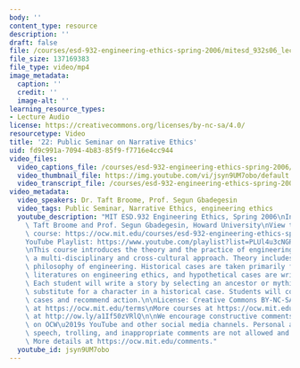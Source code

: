 ```yaml
---
body: ''
content_type: resource
description: ''
draft: false
file: /courses/esd-932-engineering-ethics-spring-2006/mitesd_932s06_lec22_360p_16_9.mp4
file_size: 137169383
file_type: video/mp4
image_metadata:
  caption: ''
  credit: ''
  image-alt: ''
learning_resource_types:
- Lecture Audio
license: https://creativecommons.org/licenses/by-nc-sa/4.0/
resourcetype: Video
title: '22: Public Seminar on Narrative Ethics'
uid: fd9c991a-7094-4b83-85f9-f7716e4cc944
video_files:
  video_captions_file: /courses/esd-932-engineering-ethics-spring-2006/1qUeGUNW5ikLUNDMMpVXpsnM3FKjYzoTD_transcript.webvtt
  video_thumbnail_file: https://img.youtube.com/vi/jsyn9UM7obo/default.jpg
  video_transcript_file: /courses/esd-932-engineering-ethics-spring-2006/1qUeGUNW5ikLUNDMMpVXpsnM3FKjYzoTD_transcript.pdf
video_metadata:
  video_speakers: Dr. Taft Broome, Prof. Segun Gbadegesin
  video_tags: Public Seminar, Narrative Ethics, engineering ethics
  youtube_description: "MIT ESD.932 Engineering Ethics, Spring 2006\nInstructor: Dr.\
    \ Taft Broome and Prof. Segun Gbadegesin, Howard University\nView the complete\
    \ course: https://ocw.mit.edu/courses/esd-932-engineering-ethics-spring-2006/\n\
    YouTube Playlist: https://www.youtube.com/playlist?list=PLUl4u3cNGP61YF5HCMnGUwJ8D-PNNs3OR\n\
    \nThis course introduces the theory and the practice of engineering ethics using\
    \ a multi-disciplinary and cross-cultural approach. Theory includes ethics and\
    \ philosophy of engineering. Historical cases are taken primarily from the scholarly\
    \ literatures on engineering ethics, and hypothetical cases are written by students.\
    \ Each student will write a story by selecting an ancestor or mythic hero as a\
    \ substitute for a character in a historical case. Students will compare these\
    \ cases and recommend action.\n\nLicense: Creative Commons BY-NC-SA\nMore information\
    \ at https://ocw.mit.edu/terms\nMore courses at https://ocw.mit.edu\nSupport OCW\
    \ at http://ow.ly/a1If50zVRlQ\n\nWe encourage constructive comments and discussion\
    \ on OCW\u2019s YouTube and other social media channels. Personal attacks, hate\
    \ speech, trolling, and inappropriate comments are not allowed and may be removed.\
    \ More details at https://ocw.mit.edu/comments."
  youtube_id: jsyn9UM7obo
---
```

